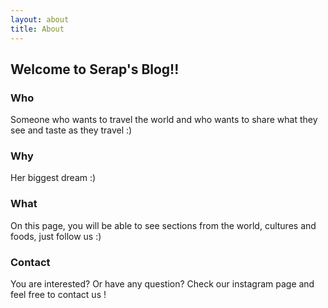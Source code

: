 ```yaml
---
layout: about
title: About
---
```


## Welcome to Serap's Blog!!

### Who

Someone who wants to travel the world and who wants to share what they see and taste as they travel :)

### Why

Her biggest dream :)

### What

On this page, you will be able to see sections from the world, cultures and foods, just follow us :)

### Contact

You are interested? Or have any question? Check our instagram page and feel free to contact us !
